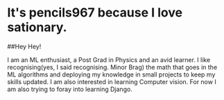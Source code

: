 # It's pencils967 because I love sationary.
##Hey Hey!

I am an ML enthusiast, a Post Grad in Physics and an avid learner. 
I like recognising(yes, I said recognising. Minor Brag) the math that goes in the ML algorithms
and deploying my knowledge in small projects to keep my skills updated. I am also interested in learning Computer vision.
For now I am also trying to foray into learning Django. 


